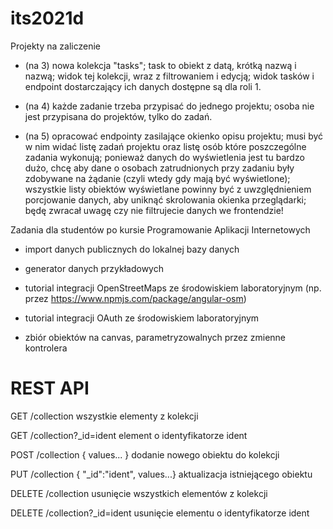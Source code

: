 # its2021d

Projekty na zaliczenie

* (na 3) nowa kolekcja "tasks"; task to obiekt z datą, krótką nazwą i nazwą; widok tej kolekcji, wraz z filtrowaniem i edycją; widok tasków i endpoint dostarczający ich danych dostępne są dla roli 1.

* (na 4) każde zadanie trzeba przypisać do jednego projektu; osoba nie jest przypisana do projektów, tylko do zadań.

* (na 5) opracować endpointy zasilające okienko opisu projektu; musi być w nim widać listę zadań projektu oraz listę osób które poszczególne zadania wykonują; ponieważ danych do wyświetlenia jest tu bardzo dużo, chcę aby dane o osobach zatrudnionych przy zadaniu były zdobywane na żądanie (czyli wtedy gdy mają być wyświetlone); wszystkie listy obiektów wyświetlane powinny być z uwzględnieniem porcjowanie danych, aby uniknąć skrolowania okienka przeglądarki; będę zwracał uwagę czy nie filtrujecie danych we frontendzie!

Zadania dla studentów po kursie Programowanie Aplikacji Internetowych

* import danych publicznych do lokalnej bazy danych

* generator danych przykładowych

* tutorial integracji OpenStreetMaps ze środowiskiem laboratoryjnym (np. przez https://www.npmjs.com/package/angular-osm)

* tutorial integracji OAuth ze środowiskiem laboratoryjnym

* zbiór obiektów na canvas, parametryzowalnych przez zmienne kontrolera

# REST API

GET /collection                                         wszystkie elementy z kolekcji

GET /collection?_id=ident                               element o identyfikatorze ident

POST /collection            { values... }               dodanie nowego obiektu do kolekcji

PUT /collection             { "_id":"ident", values...} aktualizacja istniejącego obiektu

DELETE /collection                                      usunięcie wszystkich elementów z kolekcji

DELETE /collection?_id=ident                            usunięcie elementu o identyfikatorze ident

